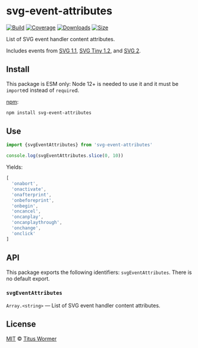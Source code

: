 # svg-event-attributes

[![Build][build-badge]][build]
[![Coverage][coverage-badge]][coverage]
[![Downloads][downloads-badge]][downloads]
[![Size][size-badge]][size]

List of SVG event handler content attributes.

Includes events from [SVG 1.1][1.1], [SVG Tiny 1.2][1.2], and [SVG 2][2.0].

## Install

This package is ESM only: Node 12+ is needed to use it and it must be `import`ed
instead of `require`d.

[npm][]:

```sh
npm install svg-event-attributes
```

## Use

```js
import {svgEventAttributes} from 'svg-event-attributes'

console.log(svgEventAttributes.slice(0, 10))
```

Yields:

```js
[
  'onabort',
  'onactivate',
  'onafterprint',
  'onbeforeprint',
  'onbegin',
  'oncancel',
  'oncanplay',
  'oncanplaythrough',
  'onchange',
  'onclick'
]
```

## API

This package exports the following identifiers: `svgEventAttributes`.
There is no default export.

### `svgEventAttributes`

`Array.<string>` — List of SVG event handler content attributes.

## License

[MIT][license] © [Titus Wormer][author]

<!-- Definition -->

[build-badge]: https://github.com/wooorm/svg-event-attributes/workflows/main/badge.svg

[build]: https://github.com/wooorm/svg-event-attributes/actions

[coverage-badge]: https://img.shields.io/codecov/c/github/wooorm/svg-event-attributes.svg

[coverage]: https://codecov.io/github/wooorm/svg-event-attributes

[downloads-badge]: https://img.shields.io/npm/dm/svg-event-attributes.svg

[downloads]: https://www.npmjs.com/package/svg-event-attributes

[size-badge]: https://img.shields.io/bundlephobia/minzip/svg-event-attributes.svg

[size]: https://bundlephobia.com/result?p=svg-event-attributes

[npm]: https://docs.npmjs.com/cli/install

[license]: license

[author]: https://wooorm.com

[1.1]: https://www.w3.org/TR/SVG/attindex.html

[1.2]: https://www.w3.org/TR/SVGTiny12/attributeTable.html

[2.0]: https://www.w3.org/TR/SVG2/attindex.html
